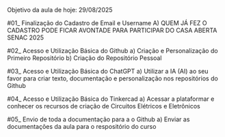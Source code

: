 Objetivo da aula de hoje: 29/08/2025

#01_ Finalização do Cadastro de Email e Username
	A) QUEM JÁ FEZ O CADASTRO PODE FICAR AVONTADE PARA PARTICIPAR DO CASA ABERTA SENAC 2025

#02_ Acesso e Utilização Básica do Github
	a) Criação e Personalização do Primeiro Repositório
	b) Criação do Repositório Pessoal

#03_ Acesso e Utilização Básica do ChatGPT
	a) Utilizar a IA (AI) ao seu favor para criar texto, documentação e personalização nos repositórios do Github

#04_ Acesso e Utilização Básica do Tinkercad
	a) Acessar a plataformar e conhecer os recursos de criação de Circuitos Elétricos e Eletrônicos

#05_ Envio de toda a documentação para a o Github
	a) Enviar as documentações da aula para o respositório do curso
